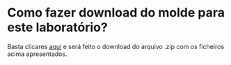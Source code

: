 # Como fazer download do molde para este laboratório?

Basta clicares [aqui]() e será feito o download do arquivo .zip com os ficheiros acima apresentados.